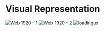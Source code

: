 # Visual Representation

![Web 1920 – 1](https://user-images.githubusercontent.com/62325347/81177813-e2397600-8fc4-11ea-836a-718350a186c1.png)
![Web 1920 – 2](https://user-images.githubusercontent.com/62325347/81178246-8d4a2f80-8fc5-11ea-83a5-e28a04d07d70.png)
![loadingux](https://user-images.githubusercontent.com/62325347/81178304-a357f000-8fc5-11ea-8efd-8cd9973fd711.gif)
